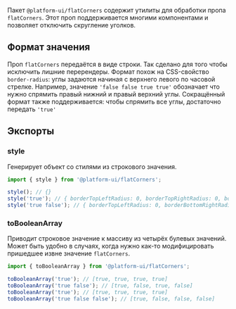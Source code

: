 Пакет `@platform-ui/flatCorners` содержит утилиты для обработки пропа `flatCorners`. Этот проп поддерживается многими компонентами и позволяет отключить скругление уголков.

## Формат значения
Проп `flatCorners` передаётся в виде строки. Так сделано для того чтобы исключить лишние перерендеры.
Формат похож на CSS-свойство `border-radius`: углы задаются начиная с верхнего левого по часовой стрелке.
Например, значение `'false false true true'` обозначает что нужно спрямить правый нижний и правый верхний углы.
Сокращённый формат также поддерживается: чтобы спрямить все углы, достаточно передать `'true'`

## Экспорты
### style
Генерирует объект со стилями из строкового значения.

```typescript
import { style } from '@platform-ui/flatCorners';

style(); // {}
style('true'); // { borderTopLeftRadius: 0, borderTopRightRadius: 0, borderBottomRightRadius: 0, borderBottomLeftRadius: 0 }
style('true false'); // { borderTopLeftRadius: 0, borderBottomRightRadius: 0 }
```

### toBooleanArray
Приводит строковое значение к массиву из четырёх булевых значений.
Может быть удобно в случаях, когда нужно как-то модифицировать пришедшее извне значение <code>flatCorners</code>.
```typescript
import { toBooleanArray } from '@platform-ui/flatCorners';

toBooleanArray('true'); // [true, true, true, true]
toBooleanArray('true false'); // [true, false, true, false]
toBooleanArray('true'); // [true, true, true, true]
toBooleanArray('true false false'); // [true, false, false, false]
```
